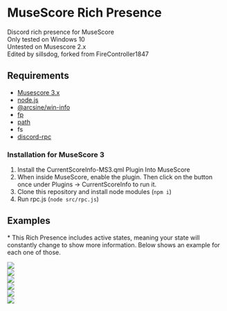# MuseScore Rich Presence
Discord rich presence for MuseScore\
Only tested on Windows 10\
Untested on Musescore 2.x\
Edited by sillsdog, forked from FireController1847

## Requirements
* [Musescore 3.x](https://musescore.org/en)
* [node.js](https://nodejs.dev/)
* [@arcsine/win-info](https://www.npmjs.com/package/@arcsine/win-info)
* [fp](https://www.npmjs.com/package/fp)
* [path](https://www.npmjs.com/package/path)
* fs
* [discord-rpc](https://www.npmjs.com/package/discord-rpc)

### Installation for MuseScore 3
1. Install the CurrentScoreInfo-MS3.qml Plugin Into MuseScore
2. When inside MuseScore, enable the plugin. Then click on the button once under Plugins -> CurrentScoreInfo to run it.
3. Clone this repository and install node modules (`npm i`)
4. Run rpc.js (`node src/rpc.js`)

## Examples
\* This Rich Presence includes active states, meaning your state will constantly change to show more information. Below shows an example for each one of those.

![](https://i.imgur.com/fPKKteE.png)  
![](https://i.imgur.com/OnaBi5m.png)  
![](https://i.imgur.com/dhVm2ZE.png)  
![](https://i.imgur.com/e45SDcX.png)  
![](https://i.imgur.com/usmmLbB.png)  
![](https://i.imgur.com/aWgurbw.png)
